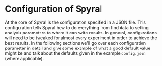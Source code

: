 # Configuration of Spyral

At the core of Spyral is the configuration specified in a JSON file. This configuration tells Spyral how to do everything from find data to setting analysis parameters to where it can write results. In general, configurations will need to be tweaked for almost every experiment in order to achieve the best results. In the following sections we'll go over each configuration parameter in detail and give some example of what a good default value might be and talk about the defaults given in the example `config.json` (where applicable).
